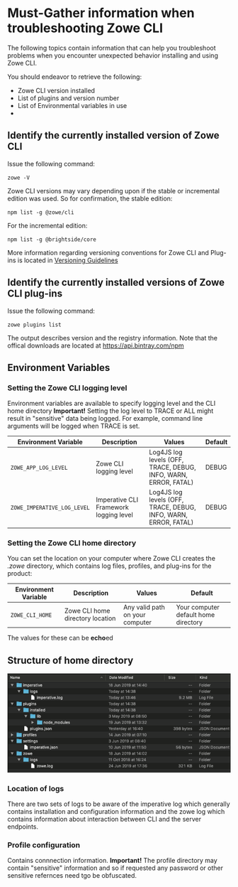 # Must-Gather information when troubleshooting Zowe CLI

The following topics contain information that can help you troubleshoot problems when you encounter unexpected behavior installing and using Zowe CLI.

You should endeavor to retrieve the following:
- Zowe CLI version installed
- List of plugins and version number
- List of Environmental variables in use
- 

## Identify the currently installed version of Zowe CLI

Issue the following command:

```
zowe -V 
```
Zowe CLI versions may vary depending upon if the stable or incremental edition was used. So for confirmation, the stable edition:
```
npm list -g @zowe/cli
```
For the incremental edition:
```
npm list -g @brightside/core
```
More information regarding versioning conventions for Zowe CLI and Plug-ins is located in [Versioning Guidelines](https://github.com/zowe/zowe-cli/blob/master/docs/MaintainerVersioning.md) 

## Identify the currently installed versions of Zowe CLI plug-ins

Issue the following command:
```
zowe plugins list
```
The output describes version and the registry information. Note that the offical downloads are located at https://api.bintray.com/npm

## Environment Variables

### Setting the Zowe CLI logging level

Environment variables are available to specify logging level and the CLI home directory
**Important\!** Setting the log level to TRACE or ALL might result in "sensitive" data being logged. For example, command line arguments will be logged when TRACE is set.

| Environment Variable | Description | Values | Default |
| ---------------------- | ----------- |------- | ------- |
| `ZOWE_APP_LOG_LEVEL`        | Zowe CLI logging level            | Log4JS log levels (OFF, TRACE, DEBUG, INFO, WARN, ERROR, FATAL) | DEBUG   |
| `ZOWE_IMPERATIVE_LOG_LEVEL` | Imperative CLI Framework logging level | Log4JS log levels (OFF, TRACE, DEBUG, INFO, WARN, ERROR, FATAL) | DEBUG   |

### Setting the Zowe CLI home directory

You can set the location on your computer where Zowe CLI creates the *.zowe* directory, which contains log files, profiles, and plug-ins for the product:

| Environment Variable | Description | Values | Default |
| ---------------------- | ----------- | ------ | ------- |
| `ZOWE_CLI_HOME`  | Zowe CLI home directory location | Any valid path on your computer | Your computer default home directory |

The values for these can be **echo**ed

## Structure of home directory

![Home Directory](../../images/troubleshoot/cli/home_struc.png)

### Location of logs

There are two sets of logs to be aware of the imperative log which generally contains installation and configuration information and the zowe log which contains information about interaction between CLI and the server endpoints.

### Profile configuration
Contains connnection information. **Important\!** The profile directory may contain "sensitive" information and so if requested any password or other sensitive refernces need tgo be obfuscated.




